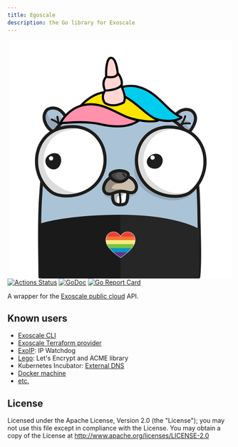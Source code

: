```yaml
---
title: Egoscale
description: the Go library for Exoscale
---
```


<a href="https://gopherize.me/gopher/9c1bc7cfe1d84cf43e477dbfc4aa86332065f1fd"><img src="gopher.png" align="right" alt=""></a>

[![Actions Status](https://github.com/exoscale/egoscale/workflows/CI/badge.svg?branch=master)](https://github.com/exoscale/egoscale/actions?query=workflow%3ACI+branch%3Amaster)
[![GoDoc](https://godoc.org/github.com/exoscale/egoscale?status.svg)](https://godoc.org/github.com/exoscale/egoscale) [![Go Report Card](https://goreportcard.com/badge/github.com/exoscale/egoscale)](https://goreportcard.com/report/github.com/exoscale/egoscale)

A wrapper for the [Exoscale public cloud](https://www.exoscale.com) API.

## Known users

- [Exoscale CLI](https://github.com/exoscale/cli)
- [Exoscale Terraform provider](https://github.com/exoscale/terraform-provider-exoscale)
- [ExoIP](https://github.com/exoscale/exoip): IP Watchdog
- [Lego](https://github.com/go-acme/lego): Let's Encrypt and ACME library
- Kubernetes Incubator: [External DNS](https://github.com/kubernetes-incubator/external-dns)
- [Docker machine](https://docs.docker.com/machine/drivers/exoscale/)
- [etc.](https://godoc.org/github.com/exoscale/egoscale?importers)

## License

Licensed under the Apache License, Version 2.0 (the "License"); you
may not use this file except in compliance with the License. You may
obtain a copy of the License at
http://www.apache.org/licenses/LICENSE-2.0
